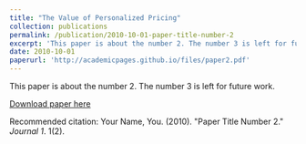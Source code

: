 ```yaml
---
title: "The Value of Personalized Pricing"
collection: publications
permalink: /publication/2010-10-01-paper-title-number-2
excerpt: 'This paper is about the number 2. The number 3 is left for future work.'
date: 2010-10-01
paperurl: 'http://academicpages.github.io/files/paper2.pdf'
---
```

This paper is about the number 2. The number 3 is left for future work.

[Download paper here](https://papers.ssrn.com/sol3/papers.cfm?abstract_id=3127719)

Recommended citation: Your Name, You. (2010). "Paper Title Number 2." <i>Journal 1</i>. 1(2).
